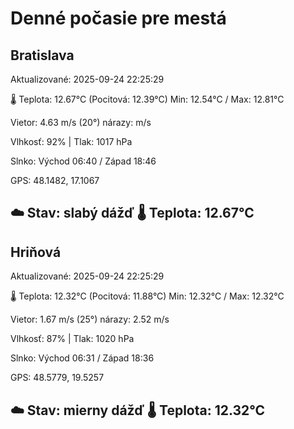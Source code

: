 ﻿# Denné počasie pre mestá

## Bratislava
Aktualizované: 2025-09-24 22:25:29

🌡️ Teplota: 12.67°C 
(Pocitová: 12.39°C)
Min: 12.54°C / Max: 12.81°C

Vietor: 4.63 m/s    (20°) 
nárazy:  m/s

Vlhkosť: 92% | Tlak: 1017 hPa

Slnko: Východ 06:40 / Západ 18:46

GPS: 48.1482, 17.1067

☁️ Stav: slabý dážď        🌡️ Teplota: 12.67°C
---

## Hriňová
Aktualizované: 2025-09-24 22:25:29

🌡️ Teplota: 12.32°C 
(Pocitová: 11.88°C)
Min: 12.32°C / Max: 12.32°C

Vietor: 1.67 m/s (25°)
nárazy: 2.52 m/s

Vlhkosť: 87% | Tlak: 1020 hPa

Slnko: Východ 06:31 / Západ 18:36

GPS: 48.5779, 19.5257

☁️ Stav: mierny dážď        🌡️ Teplota: 12.32°C
---
